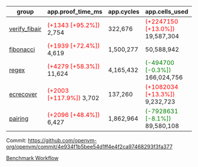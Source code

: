 | group | app.proof_time_ms | app.cycles | app.cells_used | leaf.proof_time_ms | leaf.cycles | leaf.cells_used |
| -- | -- | -- | -- | -- | -- | -- |
| [verify_fibair](https://github.com/openvm-org/openvm/blob/benchmark-results/benchmarks-pr/1733/verify_fibair-4e934f1b5bee54d1ff4e4f2ca97468293f3fa377.md) |<span style='color: red'>(+1343 [+95.2%])</span> 2,754 |  322,676 | <span style='color: red'>(+2247150 [+13.0%])</span> 19,587,304 |- | - | - |
| [fibonacci](https://github.com/openvm-org/openvm/blob/benchmark-results/benchmarks-pr/1733/fibonacci-4e934f1b5bee54d1ff4e4f2ca97468293f3fa377.md) |<span style='color: red'>(+1939 [+72.4%])</span> 4,619 |  1,500,277 |  50,588,942 |- | - | - |
| [regex](https://github.com/openvm-org/openvm/blob/benchmark-results/benchmarks-pr/1733/regex-4e934f1b5bee54d1ff4e4f2ca97468293f3fa377.md) |<span style='color: red'>(+4279 [+58.3%])</span> 11,624 |  4,165,432 | <span style='color: green'>(-494700 [-0.3%])</span> 166,024,756 |- | - | - |
| [ecrecover](https://github.com/openvm-org/openvm/blob/benchmark-results/benchmarks-pr/1733/ecrecover-4e934f1b5bee54d1ff4e4f2ca97468293f3fa377.md) |<span style='color: red'>(+2003 [+117.9%])</span> 3,702 |  137,260 | <span style='color: red'>(+1082034 [+13.3%])</span> 9,232,723 |- | - | - |
| [pairing](https://github.com/openvm-org/openvm/blob/benchmark-results/benchmarks-pr/1733/pairing-4e934f1b5bee54d1ff4e4f2ca97468293f3fa377.md) |<span style='color: red'>(+2096 [+48.4%])</span> 6,427 |  1,862,964 | <span style='color: green'>(-7928631 [-8.1%])</span> 89,580,108 |- | - | - |


Commit: https://github.com/openvm-org/openvm/commit/4e934f1b5bee54d1ff4e4f2ca97468293f3fa377

[Benchmark Workflow](https://github.com/openvm-org/openvm/actions/runs/15880570172)
